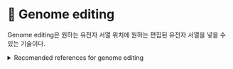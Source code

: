 # 🧬 Genome editing

Genome editing은 원하는 유전자 서열 위치에 원하는 편집된 유전자 서열을 넣을 수 있는 기술이다.&#x20;



<details>

<summary>Recomended references for genome editing</summary>

2023\. 01. 09. updated

**General reviews**

A guide to genome engineering with programmable nucleases ([Kim H. et al., Nat.Rev.Genet., 2014](https://www.nature.com/articles/nrg3686#citeas))

Genome editing with CRISPR–Cas nucleases, base editors, transposases and prime editors ([Anzalone A. V. et al., Nat.Biotechnol., 2020](https://www.nature.com/articles/s41587-020-0561-9))



**Cas9 nuclease**

SpCas9 activity prediction by DeepSpCas9, a deep learning–based model with high generalization performance ([Kim H. K., Sci.Adv., 2019](https://www.science.org/doi/10.1126/sciadv.aax9249#BIBL))

High-throughput analysis of the activities of xCas9, SpCas9-NG and SpCas9 at matched and mismatched target sequences in human cells ([Kim H. K., Nat.Biomed.Eng., 2020](https://www.nature.com/articles/s41551-019-0505-1))

Prediction of the sequence-specific cleavage activity of Cas9 variants ([Kim N., Nat.Biotechnol., 2020](https://www.nature.com/articles/s41587-020-0537-9))



**Base editing**

Base editing: precision chemistry on the genome and transcriptome of living cells ([Rees H. A., Nat.Rev.Genet., 2018](https://www.nature.com/articles/s41576-018-0059-1))

High-throughput functional evaluation of human cancer-associated mutations using base editors ([Kim Y et al., Nat.Biotechnol., 2022](https://www.nature.com/articles/s41587-022-01276-4))



**Prime editing**

Search-and-replace genome editing without double-strand breaks or donor DNA ([Anzalone A. V. et al., Nature, 2019](https://www.nature.com/articles/s41586-019-1711-4))

Predicting the efficiency of prime editing guide RNAs in human cells ([Kim H. K., Nat.Biotechnol., 2020](https://www.nature.com/articles/s41587-020-0677-y))

Enhanced prime editing systems by manipulating cellular determinants of editing outcomes ([Chen P. J. et al., Cell, 2021](https://www.sciencedirect.com/science/article/pii/S0092867421010655))

</details>
